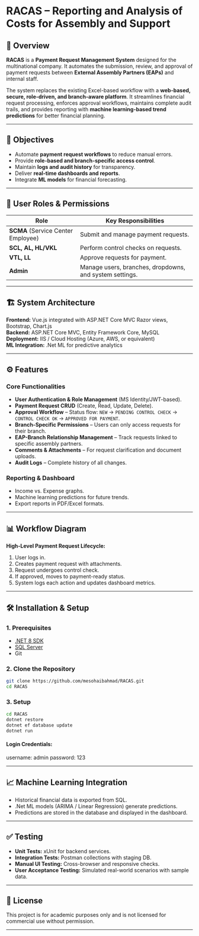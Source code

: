 # RACAS – Reporting and Analysis of Costs for Assembly and Support

## 📌 Overview
**RACAS** is a **Payment Request Management System** designed for the multinational company. It automates the submission, review, and approval of payment requests between **External Assembly Partners (EAPs)** and internal staff.

The system replaces the existing Excel-based workflow with a **web-based, secure, role-driven, and branch-aware platform**. It streamlines financial request processing, enforces approval workflows, maintains complete audit trails, and provides reporting with **machine learning-based trend predictions** for better financial planning.

---

## 🎯 Objectives
- Automate **payment request workflows** to reduce manual errors.
- Provide **role-based and branch-specific access control**.
- Maintain **logs and audit history** for transparency.
- Deliver **real-time dashboards and reports**.
- Integrate **ML models** for financial forecasting.

---

## 👥 User Roles & Permissions
| Role        | Key Responsibilities |
|-------------|----------------------|
| **SCMA** (Service Center Employee) | Submit and manage payment requests. |
| **SCL, AL, HL/VKL** | Perform control checks on requests. |
| **VTL, LL** | Approve requests for payment. |
| **Admin** | Manage users, branches, dropdowns, and system settings. |

---

## 🏗️ System Architecture
**Frontend:** Vue.js integrated with ASP.NET Core MVC Razor views, Bootstrap, Chart.js  
**Backend:** ASP.NET Core MVC, Entity Framework Core, MySQL  
**Deployment:** IIS / Cloud Hosting (Azure, AWS, or equivalent)  
**ML Integration:** .Net ML for predictive analytics  

---

## ⚙️ Features  

### **Core Functionalities**
- **User Authentication & Role Management** (MS Identity/JWT-based).
- **Payment Request CRUD** (Create, Read, Update, Delete).
- **Approval Workflow** – Status flow: `NEW` → `PENDING CONTROL CHECK` → `CONTROL CHECK OK` → `APPROVED FOR PAYMENT`.
- **Branch-Specific Permissions** – Users can only access requests for their branch.
- **EAP-Branch Relationship Management** – Track requests linked to specific assembly partners.
- **Comments & Attachments** – For request clarification and document uploads.
- **Audit Logs** – Complete history of all changes.

### **Reporting & Dashboard**
- Income vs. Expense graphs.
- Machine learning predictions for future trends.
- Export reports in PDF/Excel formats.

---

## 📊 Workflow Diagram
**High-Level Payment Request Lifecycle:**
1. User logs in.
2. Creates payment request with attachments.
3. Request undergoes control check.
4. If approved, moves to payment-ready status.
5. System logs each action and updates dashboard metrics.

---

## 🛠️ Installation & Setup

### **1. Prerequisites**
- [.NET 8 SDK](https://dotnet.microsoft.com/)
- [SQL Server](https://www.microsoft.com/en-us/sql-server/sql-server-downloads)
- Git

### **2. Clone the Repository**
```bash
git clone https://github.com/mesohaibahmad/RACAS.git
cd RACAS
```

### **3. Setup**
```bash
cd RACAS
dotnet restore
dotnet ef database update
dotnet run
```
#### **Login Credentials:** 
username: admin
password: 123

---

## 📈 Machine Learning Integration
- Historical financial data is exported from SQL.
- .Net ML models (ARIMA / Linear Regression) generate predictions.
- Predictions are stored in the database and displayed in the dashboard.

---

## ✅ Testing
- **Unit Tests:** xUnit for backend services.
- **Integration Tests:** Postman collections with staging DB.
- **Manual UI Testing:** Cross-browser and responsive checks.
- **User Acceptance Testing:** Simulated real-world scenarios with sample data.

---

## 📜 License
This project is for academic purposes only and is not licensed for commercial use without permission.

---

